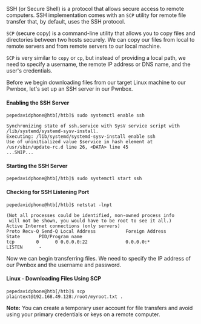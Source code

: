 SSH (or Secure Shell) is a protocol that allows secure access to remote computers. SSH implementation comes with an `SCP` utility for remote file transfer that, by default, uses the SSH protocol.

`SCP` (secure copy) is a command-line utility that allows you to copy files and directories between two hosts securely. We can copy our files from local to remote servers and from remote servers to our local machine.

`SCP` is very similar to `copy` or `cp`, but instead of providing a local path, we need to specify a username, the remote IP address or DNS name, and the user's credentials.

Before we begin downloading files from our target Linux machine to our Pwnbox, let's set up an SSH server in our Pwnbox.

#### Enabling the SSH Server

```shell-session
pepedavidphone@htb[/htb]$ sudo systemctl enable ssh

Synchronizing state of ssh.service with SysV service script with /lib/systemd/systemd-sysv-install.
Executing: /lib/systemd/systemd-sysv-install enable ssh
Use of uninitialized value $service in hash element at /usr/sbin/update-rc.d line 26, <DATA> line 45
...SNIP...
```

#### Starting the SSH Server

```shell-session
pepedavidphone@htb[/htb]$ sudo systemctl start ssh
```

#### Checking for SSH Listening Port

```shell-session
pepedavidphone@htb[/htb]$ netstat -lnpt

(Not all processes could be identified, non-owned process info
 will not be shown, you would have to be root to see it all.)
Active Internet connections (only servers)
Proto Recv-Q Send-Q Local Address           Foreign Address         State       PID/Program name    
tcp        0      0 0.0.0.0:22              0.0.0.0:*               LISTEN      - 
```

Now we can begin transferring files. We need to specify the IP address of our Pwnbox and the username and password.

#### Linux - Downloading Files Using SCP

```shell-session
pepedavidphone@htb[/htb]$ scp plaintext@192.168.49.128:/root/myroot.txt . 
```

**Note:** You can create a temporary user account for file transfers and avoid using your primary credentials or keys on a remote computer.